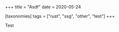 +++
title = "Asdf"
date = 2020-05-24

[taxonomies]
tags = ["rust", "ssg", "other", "test"]
+++

Test
